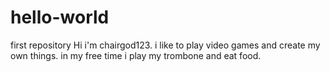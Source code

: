 # hello-world
first repository
Hi i'm chairgod123. i like to play video games and create my own things. in my free time i play my trombone and eat food. 

